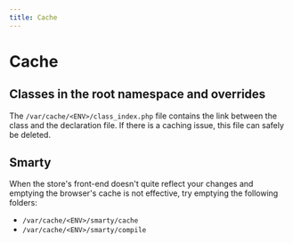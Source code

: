 ```yaml
---
title: Cache
---
```


# Cache

## Classes in the root namespace and overrides

The `/var/cache/<ENV>/class_index.php` file contains the link between the class and the declaration file. If there is a caching issue, this file can safely be deleted.

## Smarty

When the store's front-end doesn't quite reflect your changes and emptying the browser's cache is not effective, try emptying the following folders:

- `/var/cache/<ENV>/smarty/cache`
- `/var/cache/<ENV>/smarty/compile`
